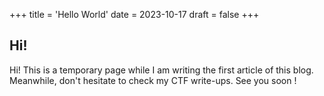 +++
title = 'Hello World'
date = 2023-10-17
draft = false
+++
## Hi!
Hi! This is a temporary page while I am writing the first article of this blog. Meanwhile, don't hesitate to check my CTF write-ups. See you soon !
 